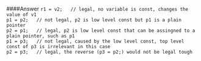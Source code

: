 ####Answer
`r1 = v2;   // legal, no variable is const, changes the value of v1`  
`p1 = p2;   // not legal, p2 is low level const but p1 is a plain pointer`  
`p2 = p1;   // legal, p2 is low level const that can be assingned to a plain pointer, such as p1`  
`p1 = p3;   // not legal, caused by the low level const, top level const of p3 is irrelevant in this case`  
`p2 = p3;   // legal, the reverse (p3 = p2;) would not be legal tough`

